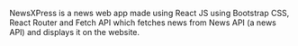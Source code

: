 NewsXPress is a news web app made using React JS using Bootstrap CSS, React Router and Fetch API which fetches news from News API (a news API) and displays it on the website.
